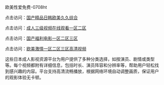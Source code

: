 欧美性爱免费-0708ht

点击访问：<a href="https://gfd-5xg.pages.dev/">国产精品日韩欧美久久综合</a>

点击访问：<a href="https://fdhf-454.pages.dev/">成人三级视频在线观看一区二区</a>

点击访问：<a href="https://bered.pages.dev/">国产福利电影一区二区三区</a>

点击访问：<a href="https://rtj-3zo.pages.dev/">欧美激情一区二区三区高清视频</a>

这些日本成人影视资源平台为用户提供了多种分类选择，如按演员、剧情或类型等。每个视频都附有详细信息，包括时长、演员阵容和分辨率等，帮助用户轻松找到感兴趣的内容。平台支持高清流畅播放，根据网络环境自动调整画质，保证用户的观影体验无卡顿。

<span style="display:none;">[Canonical link](）</span>
